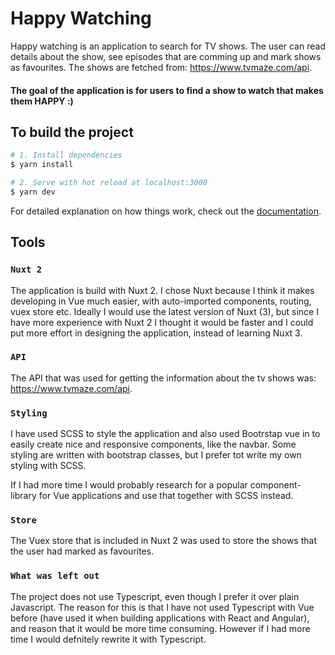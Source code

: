 # Happy Watching
Happy watching is an application to search for TV shows. The user can read details about the show, see episodes that are comming up and mark shows as favourites. The shows are fetched from: https://www.tvmaze.com/api.

#### The goal of the application is for users to find a show to watch that makes them HAPPY :)

## To build the project

```bash
# 1. Install dependencies
$ yarn install

# 2. Serve with hot reload at localhost:3000
$ yarn dev
```

For detailed explanation on how things work, check out the [documentation](https://nuxtjs.org).

## Tools 
### `Nuxt 2`
The application is build with Nuxt 2. I chose Nuxt because I think it makes developing in Vue much easier, with auto-imported components, routing, vuex store etc. Ideally I would use the latest version of Nuxt (3), but since I have more experience with Nuxt 2 I thought it would be faster and I could put more effort in designing the application, instead of learning Nuxt 3.

### `API`
The API that was used for getting the information about the tv shows was: https://www.tvmaze.com/api.

### `Styling`
I have used SCSS to style the application and also used Bootrstap vue in to easily create nice and responsive components, like the navbar. Some styling are written with bootstrap classes, but I prefer tot write my own styling with SCSS.

If I had more time I would probably research for a popular component-library for Vue applications and use that together with SCSS instead.

### `Store`
The Vuex store that is included in Nuxt 2 was used to store the shows that the user had marked as favourites.

### `What was left out`
The project does not use Typescript, even though I prefer it over plain Javascript. The reason for this is that I have not used Typescript with Vue before  (have used it when building applications with React and Angular), and reason that it would be more time consuming. However if I had more time I would defnitely rewrite it with Typescript. 
